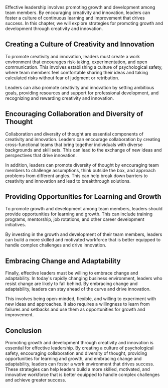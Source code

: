 
Effective leadership involves promoting growth and development among team members. By encouraging creativity and innovation, leaders can foster a culture of continuous learning and improvement that drives success. In this chapter, we will explore strategies for promoting growth and development through creativity and innovation.

Creating a Culture of Creativity and Innovation
-----------------------------------------------

To promote creativity and innovation, leaders must create a work environment that encourages risk-taking, experimentation, and open communication. This involves establishing a culture of psychological safety, where team members feel comfortable sharing their ideas and taking calculated risks without fear of judgment or retribution.

Leaders can also promote creativity and innovation by setting ambitious goals, providing resources and support for professional development, and recognizing and rewarding creativity and innovation.

Encouraging Collaboration and Diversity of Thought
--------------------------------------------------

Collaboration and diversity of thought are essential components of creativity and innovation. Leaders can encourage collaboration by creating cross-functional teams that bring together individuals with diverse backgrounds and skill sets. This can lead to the exchange of new ideas and perspectives that drive innovation.

In addition, leaders can promote diversity of thought by encouraging team members to challenge assumptions, think outside the box, and approach problems from different angles. This can help break down barriers to creativity and innovation and lead to breakthrough solutions.

Providing Opportunities for Learning and Growth
-----------------------------------------------

To promote growth and development among team members, leaders should provide opportunities for learning and growth. This can include training programs, mentorship, job rotations, and other career development initiatives.

By investing in the growth and development of their team members, leaders can build a more skilled and motivated workforce that is better equipped to handle complex challenges and drive innovation.

Embracing Change and Adaptability
---------------------------------

Finally, effective leaders must be willing to embrace change and adaptability. In today's rapidly changing business environment, leaders who resist change are likely to fall behind. By embracing change and adaptability, leaders can stay ahead of the curve and drive innovation.

This involves being open-minded, flexible, and willing to experiment with new ideas and approaches. It also requires a willingness to learn from failures and setbacks and use them as opportunities for growth and improvement.

Conclusion
----------

Promoting growth and development through creativity and innovation is essential for effective leadership. By creating a culture of psychological safety, encouraging collaboration and diversity of thought, providing opportunities for learning and growth, and embracing change and adaptability, leaders can foster a work environment that drives success. These strategies can help leaders build a more skilled, motivated, and innovative workforce that is better equipped to handle complex challenges and achieve greater success.

